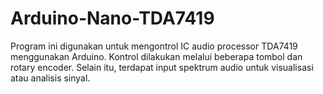 # Arduino-Nano-TDA7419
Program ini digunakan untuk mengontrol IC audio processor TDA7419  menggunakan Arduino. Kontrol dilakukan melalui beberapa tombol dan  rotary encoder. Selain itu, terdapat input spektrum audio untuk  visualisasi atau analisis sinyal.
